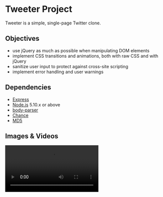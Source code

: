 # Tweeter Project

Tweeter is a simple, single-page Twitter clone.

## Objectives

- use jQuery as much as possible when manipulating DOM elements
- implement CSS transitions and animations, both with raw CSS and with jQuery
- sanitize user input to protect against cross-site scripting
- implement error handling and user warnings

## Dependencies

- [Express](https://www.npmjs.com/package/express/)
- [Node.js](https://nodejs.org/en/) 5.10.x or above
- [body-parser](https://www.npmjs.com/package/body-parser/)
- [Chance](https://www.npmjs.com/package/chance)
- [MD5](https://www.npmjs.com/package/md5)

## Images & Videos

![](https://github.com/gonzonieto/tweeter/blob/master/docs/tweeter-box-shadow-animation.mov)